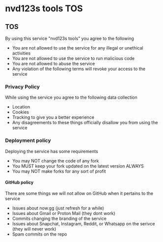 <h1>nvd123s tools TOS</h1>
    <h2>TOS</h2>
    <p>By using this service "nvd123s tools" you agree to the following</p>
    <ul>
      <li>You are not allowed to use the service for any illegal or unethical activities</li>
      <li>You are not allowed to use the service to run malicious code</li>
      <li>You are not allowed to abuse the service</li>
    <li>Any violation of the following terms will revoke your access to the service</li>
    </ul>
    <h3>Privacy Policy</h3>
    <p>While using the service you agree to the following data collection</p>
    <ul>
      <li>Location</li>
      <li>Cookies</li>
      <li>Tracking to give you a better experience</li>
      <li>Any disagreements to these things officially disallow you from using the service</li>
    </ul>
  <h3>Deployment policy</h3>
    <p>Deploying the service has some requirements</p>
  <ul>
      <li>You may NOT change the code of any fork</li>
      <li>You MUST keep your fork updated on the latest version ALWAYS</li>
      <li>You may NOT make forks for any sort of profit</li>
  </ul>
  <h4>GitHub policy</h4>
  <p>There are some things we will not allow on GitHub when it pertains to the service</p>
  <ul>
      <li>Issues about now.gg (just refresh for a while)</li>
      <li>Issues about Gmail or Proton Mail (they dont work)</li>
      <li>Commits changing the branding of the service</li>
      <li>Issues about Snapchat, Instagram, Reddit, or Whatsapp on the serivce (they will never work)</li>
      <li>Spam commits on the repo</li>
  </ul>
